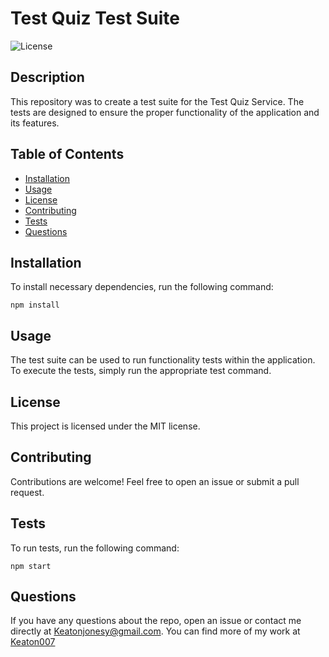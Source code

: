 # Test Quiz Test Suite

  ![License](https://img.shields.io/badge/license-MIT-blue.svg)

  ## Description
  This repository was to create a test suite for the Test Quiz Service. The tests are designed to ensure the proper functionality of the application and its features.

  ## Table of Contents
  * [Installation](#installation)
  * [Usage](#usage)
  * [License](#license)
  * [Contributing](#contributing)
  * [Tests](#tests)
  * [Questions](#questions)
  
  ## Installation
  To install necessary dependencies, run the following command:
  ```
  npm install
  ```

  ## Usage
  The test suite can be used to run functionality tests within the application. To execute the tests, simply run the appropriate test command.

  ## License
  This project is licensed under the MIT license.

  ## Contributing
  Contributions are welcome! Feel free to open an issue or submit a pull request.

  ## Tests
  To run tests, run the following command:
  ```
  npm start
  ```

  ## Questions
  If you have any questions about the repo, open an issue or contact me directly at [Keatonjonesy@gmail.com](mailto:Keatonjonesy@gmail.com). You can find more of my work at [Keaton007](https://github.com/Keaton007)

